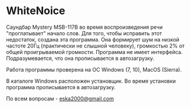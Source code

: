 # WhiteNoice

Саундбар Mystery MSB-117B во время воспроизведения речи "проглатывает" начало слов.
Для того, чтобы исправить этот недостаток, создана эта программа. Она формирует шум на низкой частоте 20Гц (практически не слышной человеку), громкостью 2% от общей проигрываемой громкости.
Программа не имеет интерфейса. Подразумевается, что она прописывается в автозагрузку.

Работа программы проверена на ОС Windows (7, 10), MacOS (Sierra).

В каталоге Windows расположен установщик. Во время установки программа прописывается в автозагрузку.

По всем вопросам - eska2000@gmail.com
